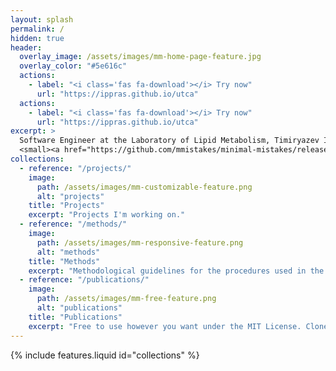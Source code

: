 ```yaml
---
layout: splash
permalink: /
hidden: true
header:
  overlay_image: /assets/images/mm-home-page-feature.jpg
  overlay_color: "#5e616c"
  actions:
    - label: "<i class='fas fa-download'></i> Try now"
      url: "https://ippras.github.io/utca"
  actions:
    - label: "<i class='fas fa-download'></i> Try now"
      url: "https://ippras.github.io/utca"
excerpt: >
  Software Engineer at the Laboratory of Lipid Metabolism, Timiryazev Institute of Plant Physiology, Russian Academy of Sciences.<br />
  <small><a href="https://github.com/mmistakes/minimal-mistakes/releases/tag/4.24.0">Latest release v4.24.0</a></small>
collections:
  - reference: "/projects/"
    image:
      path: /assets/images/mm-customizable-feature.png
      alt: "projects"
    title: "Projects"
    excerpt: "Projects I'm working on."
  - reference: "/methods/"
    image:
      path: /assets/images/mm-responsive-feature.png
      alt: "methods"
    title: "Methods"
    excerpt: "Methodological guidelines for the procedures used in the posts."
  - reference: "/publications/"
    image:
      path: /assets/images/mm-free-feature.png
      alt: "publications"
    title: "Publications"
    excerpt: "Free to use however you want under the MIT License. Clone it, fork it, customize it... whatever!"
---
```


{% include features.liquid id="collections" %}
